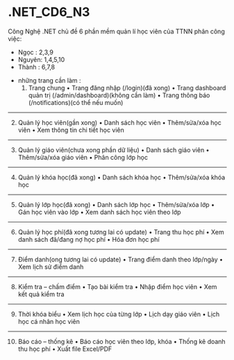 # .NET_CD6_N3
Công Nghệ .NET chủ đề 6 phần mềm quản lí học viên của TTNN
phân công việc:
- Ngọc :
2,3,9
- Nguyên:
1,4,5,10
- Thành :
6,7,8
* những trang cần làm :
  1. Trang chung
•	Trang đăng nhập (/login)(đã xong)
•	Trang dashboard quản trị (/admin/dashboard)(không cần làm)
•	Trang thông báo (/notifications)(có thể nếu muốn)
________________________________________
2. Quản lý học viên(gần xong)
•	Danh sách học viên
•	Thêm/sửa/xóa học viên
•	Xem thông tin chi tiết học viên
________________________________________
3. Quản lý giáo viên(chưa xong phần dữ liệu)
•	Danh sách giáo viên
•	Thêm/sửa/xóa giáo viên
•	Phân công lớp học
________________________________________
4. Quản lý khóa học(đã xong)
•	Danh sách khóa học
•	Thêm/sửa/xóa khóa học
________________________________________
5. Quản lý lớp học(đã xong)
•	Danh sách lớp học
•	Thêm/sửa/xóa lớp
•	Gán học viên vào lớp
•	Xem danh sách học viên theo lớp
________________________________________
6. Quản lý học phí(đã xong tương lai có update)
•	Trang thu học phí
•	Xem danh sách đã/đang nợ học phí
•	Hóa đơn học phí
________________________________________
7. Điểm danh(ong tương lai có update)
•	Trang điểm danh theo lớp/ngày
•	Xem lịch sử điểm danh
________________________________________
8. Kiểm tra – chấm điểm
•	Tạo bài kiểm tra
•	Nhập điểm học viên
•	Xem kết quả kiểm tra
________________________________________
9. Thời khóa biểu
•	Xem lịch học của từng lớp
•	Lịch dạy giáo viên
•	Lịch học cá nhân học viên
________________________________________
10. Báo cáo – thống kê
•	Báo cáo học viên theo lớp, khóa
•	Thống kê doanh thu học phí
•	Xuất file Excel/PDF


